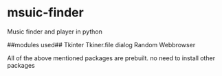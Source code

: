 # msuic-finder
Music finder and player in python

##modules used##
Tkinter 
Tkiner.file dialog
Random
Webbrowser

All of the above mentioned packages are prebuilt. no need to install other packages
